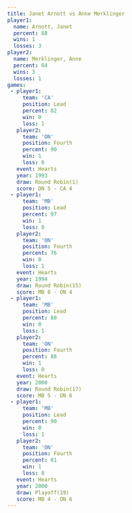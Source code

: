 ```yaml
---
title: Janet Arnott vs Anne Merklinger
player1:                
  name: Arnott, Janet   
  percent: 88           
  wins: 1               
  losses: 3             
player2:                
  name: Merklinger, Anne
  percent: 84           
  wins: 3               
  losses: 1             
games:
 - player1:        
     team: 'CA'    
     position: Lead
     percent: 82   
     win: 0        
     loss: 1       
   player2:          
     team: 'ON'      
     position: Fourth
     percent: 90     
     win: 1          
     loss: 0         
   event: Hearts       
   year: 1993          
   draw: Round Robin(1)
   score: ON 5 - CA 4  
 - player1:        
     team: 'MB'    
     position: Lead
     percent: 97   
     win: 1        
     loss: 0       
   player2:          
     team: 'ON'      
     position: Fourth
     percent: 76     
     win: 0          
     loss: 1         
   event: Hearts        
   year: 1994           
   draw: Round Robin(15)
   score: MB 8 - ON 4   
 - player1:        
     team: 'MB'    
     position: Lead
     percent: 88   
     win: 0        
     loss: 1       
   player2:          
     team: 'ON'      
     position: Fourth
     percent: 88     
     win: 1          
     loss: 0         
   event: Hearts        
   year: 2000           
   draw: Round Robin(17)
   score: MB 5 - ON 6   
 - player1:        
     team: 'MB'    
     position: Lead
     percent: 90   
     win: 0        
     loss: 1       
   player2:          
     team: 'ON'      
     position: Fourth
     percent: 81     
     win: 1          
     loss: 0         
   event: Hearts     
   year: 2000        
   draw: Playoff(19) 
   score: MB 4 - ON 6
---
```

